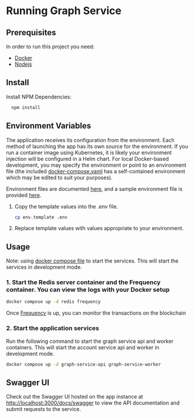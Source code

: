 <!-- TODO: Update for Builder Track, see: https://github.com/ProjectLibertyLabs/gateway/issues/630 -->
# Running Graph Service

## Prerequisites

In order to run this project you need:

- [Docker](https://docs.docker.com/get-docker/)
- [Nodejs](https://nodejs.org)

## Install

Install NPM Dependencies:

```sh
  npm install
```

## Environment Variables

The application receives its configuration from the environment. Each method of launching the app has its own source for the environment. If you run a container image using Kubernetes, it is likely your environment injection will be configured in a Helm chart. For local Docker-based development, you may specify the environment or point to an environment file (the included [docker-compose.yaml](./docker-compose.yaml) has a self-contained environment which may be edited to suit your purposes).

Environment files are documented [here](./ENVIRONMENT.md), and a sample environment file is provided [here](./env.template).

1. Copy the template values into the .env file.

   ```sh
   cp env.template .env
   ```

2. Replace template values with values appropriate to your environment.

## Usage

Note: using [docker compose file](docker-compose.yaml) to start the services. This will start the services in development mode.

### 1. Start the Redis server container and the Frequency container. You can view the logs with your Docker setup

```sh
docker compose up -d redis frequency
```

Once [Frequency](https://polkadot.js.org/apps/?rpc=ws%3A%2F%2F127.0.0.1%3A9944#/explorer) is up, you can monitor the transactions on the blockchain

### 2. Start the application services

Run the following command to start the graph service api and worker containers. This will start the account service api and worker in development mode.

```sh
docker compose up -d graph-service-api graph-service-worker
```

## Swagger UI

Check out the Swagger UI hosted on the app instance at <http://localhost:3000/docs/swagger> to view the API documentation and submit requests to the service.
